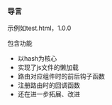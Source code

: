 ### 导言
示例如test.html，1.0.0

包含功能
- 以hash为核心
- 实现了js文件的懒加载
- 路由对应组件时的前后钩子函数
- 注册路由时的回调函数
- 还在进一步拓展、改进
